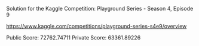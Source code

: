 Solution for the Kaggle Competition: Playground Series - Season 4, Episode 9

https://www.kaggle.com/competitions/playground-series-s4e9/overview

Public Score: 72762.74711
Private Score: 63361.89226
